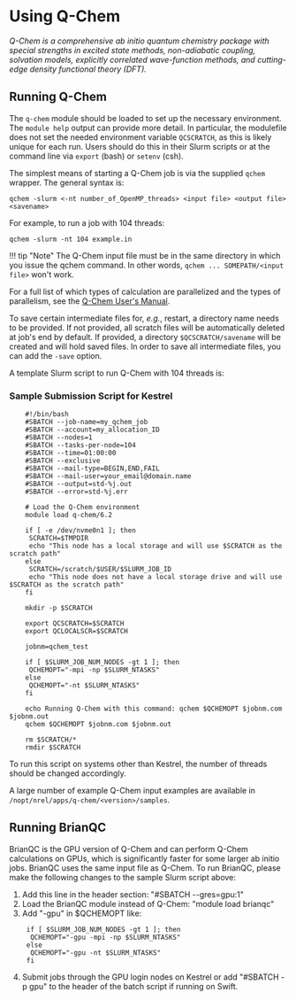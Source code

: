 # Using Q-Chem

*Q-Chem is a comprehensive *ab initio* quantum chemistry package with special strengths in excited state methods, non-adiabatic coupling, solvation models, explicitly correlated wave-function methods, and cutting-edge density functional theory (DFT).* 

## Running Q-Chem

The `q-chem` module should be loaded to set up the necessary environment. The `module help` output can provide more detail. In particular, the modulefile does not set the needed environment variable `QCSCRATCH`, as this is likely unique for each run. Users should do this in their Slurm scripts or at the command line via `export` (bash) or `setenv` (csh). 

The simplest means of starting a Q-Chem job is via the supplied `qchem` wrapper. The general syntax is: 

`qchem -slurm <-nt number_of_OpenMP_threads> <input file> <output file> <savename>`

For example, to run a job with 104 threads:

`qchem -slurm -nt 104 example.in`

!!! tip "Note"
	 The Q-Chem input file must be in the same directory in which you issue the qchem command. In other words, `qchem ... SOMEPATH/<input file>` won't work. 

For a full list of which types of calculation are parallelized and the types of parallelism, see the [Q-Chem User's Manual](https://manual.q-chem.com/6.2/).

To save certain intermediate files for, *e.g.*, restart, a directory name needs to be provided. If not provided, all scratch files will be automatically deleted at job's end by default. If provided, a directory `$QCSCRATCH/savename` will be created and will hold saved files. In order to save all intermediate files, you can add the `-save` option. 

A template Slurm script to run Q-Chem with 104 threads is:

### Sample Submission Script for Kestrel

```
 	#!/bin/bash
	#SBATCH --job-name=my_qchem_job
	#SBATCH --account=my_allocation_ID
	#SBATCH --nodes=1
 	#SBATCH --tasks-per-node=104
  	#SBATCH --time=01:00:00
   	#SBATCH --exclusive
	#SBATCH --mail-type=BEGIN,END,FAIL
	#SBATCH --mail-user=your_email@domain.name
	#SBATCH --output=std-%j.out
	#SBATCH --error=std-%j.err
	 
	# Load the Q-Chem environment
	module load q-chem/6.2

	if [ -e /dev/nvme0n1 ]; then
	 SCRATCH=$TMPDIR
	 echo "This node has a local storage and will use $SCRATCH as the scratch path"
	else
	 SCRATCH=/scratch/$USER/$SLURM_JOB_ID
	 echo "This node does not have a local storage drive and will use $SCRATCH as the scratch path"
	fi

	mkdir -p $SCRATCH

	export QCSCRATCH=$SCRATCH
	export QCLOCALSCR=$SCRATCH

	jobnm=qchem_test

	if [ $SLURM_JOB_NUM_NODES -gt 1 ]; then
	 QCHEMOPT="-mpi -np $SLURM_NTASKS"
	else
	 QCHEMOPT="-nt $SLURM_NTASKS"
	fi

	echo Running Q-Chem with this command: qchem $QCHEMOPT $jobnm.com $jobnm.out
	qchem $QCHEMOPT $jobnm.com $jobnm.out

	rm $SCRATCH/*
	rmdir $SCRATCH
```

To run this script on systems other than Kestrel, the number of threads should be changed accordingly. 

A large number of example Q-Chem input examples are available in `/nopt/nrel/apps/q-chem/<version>/samples`.

## Running BrianQC
BrianQC is the GPU version of Q-Chem and can perform Q-Chem calculations on GPUs, which is significantly faster for some larger ab initio jobs. BrianQC uses the same input file as Q-Chem. To run BrianQC, please make the following changes to the sample Slurm script above:
1. Add this line in the header section: "#SBATCH --gres=gpu:1"
2. Load the BrianQC module instead of Q-Chem: "module load brianqc"
3. Add "-gpu" in $QCHEMOPT like:
   ```
	if [ $SLURM_JOB_NUM_NODES -gt 1 ]; then
	 QCHEMOPT="-gpu -mpi -np $SLURM_NTASKS"
	else
	 QCHEMOPT="-gpu -nt $SLURM_NTASKS"
	fi
   ```
4. Submit jobs through the GPU login nodes on Kestrel or add "#SBATCH -p gpu" to the header of the batch script if running on Swift.
   
